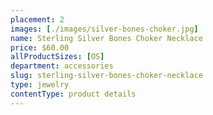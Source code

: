 ```yaml
---
placement: 2
images: [./images/silver-bones-choker.jpg]
name: Sterling Silver Bones Choker Necklace
price: $60.00
allProductSizes: [OS]
department: accessories
slug: sterling-silver-bones-choker-necklace
type: jewelry
contentType: product details
---
```

